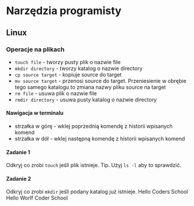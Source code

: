 # Narzędzia programisty

## Linux

### Operacje na plikach

* `touch file` - tworzy pusty plik o nazwie file
* `mkdir directory` - tworzy katalog o nazwie directory
* `cp source target` - kopiuje source do target
* `mv source target` - przenosi source do target. Przeniesienie w obrębie tego samego katalogu to zmiana nazwy pliku source na target
* `rm file` - usuwa plik o nazwie file
* `rmdir directory` - usuwa pusty katalog o nazwie directory

#### Nawigacja w terminalu

* strzałka w górę - wklej poprzednią komendę z historii wpisanych komend
* strzałka w dół - wklej następną komendę z historii wpisanych komend

#### Zadanie 1

Odkryj co zrobi `touch` jeśli plik istnieje.
Tip. Użyj `ls -l` aby to sprawdzić.

#### Zadanie 2

Odkryj co zrobi `mkdir` jeśli podany katalog już istnieje.
Hello Coders School
Hello Worlf
Coder School
